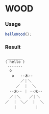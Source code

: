 
WOOD
===

### Usage

```js
helloWood();
```

### Result

```
 _______
( hello )
 -------
  o
   o   --木--
       ／｜＼
     ／  ｜  ＼
  --木-- ｜ --木--
  ／｜＼    ／｜＼
／  ｜　＼／  ｜  ＼
    ｜        ｜
```
    
